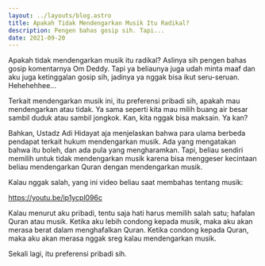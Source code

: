 ```yaml
---
layout: ../layouts/blog.astro
title: Apakah Tidak Mendengarkan Musik Itu Radikal?
description: Pengen bahas gosip sih. Tapi...
date: 2021-09-20
---
```


Apakah tidak mendengarkan musik itu radikal? Aslinya sih pengen bahas gosip komentarnya Om Deddy. Tapi ya beliaunya juga udah minta maaf dan aku juga ketinggalan gosip sih, jadinya ya nggak bisa ikut seru-seruan. Hehehehhee...

Terkait mendengarkan musik ini, itu preferensi pribadi sih, apakah mau mendengarkan atau tidak. Ya sama seperti kita mau milih buang air besar sambil duduk atau sambil jongkok. Kan, kita nggak bisa maksain. Ya kan?

Bahkan, Ustadz Adi Hidayat aja menjelaskan bahwa para ulama berbeda pendapat terkait hukum mendengarkan musik. Ada yang mengatakan bahwa itu boleh, dan ada pula yang mengharamkan. Tapi, beliau sendiri memilih untuk tidak mendengarkan musik karena bisa menggeser kecintaan beliau mendengarkan Quran dengan mendengarkan musik.

Kalau nggak salah, yang ini video beliau saat membahas tentang musik: 

https://youtu.be/ip1ycpl096c

Kalau menurut aku pribadi, tentu saja hati harus memilih salah satu; hafalan Quran atau musik. Ketika aku lebih condong kepada musik, maka aku akan merasa berat dalam menghafalkan Quran. Ketika condong kepada Quran, maka aku akan merasa nggak sreg kalau mendengarkan musik.

Sekali lagi, itu preferensi pribadi sih.
